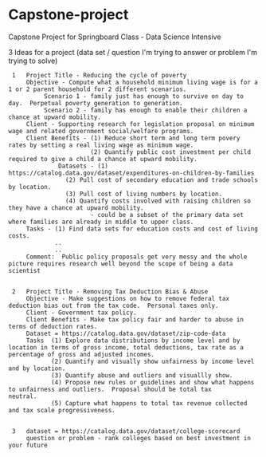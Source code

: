 # Capstone-project
Capstone Project for Springboard Class - Data Science Intensive

3 Ideas for a project  (data set / question I'm trying to answer or problem I'm trying to solve)

     1   Project Title - Reducing the cycle of poverty
         Objective - Compute what a household minimum living wage is for a 1 or 2 parent household for 2 different scenarios.
              Scenario 1 - family just has enough to survive on day to day.  Perpetual poverty generation to generation.
              Scenario 2 - family has enough to enable their children a chance at upward mobility.
         Client - Supporting research for legislation proposal on minimum wage and related government social/welfare programs.
         Client Benefits - (1) Reduce short term and long term povery rates by setting a real living wage as minimum wage.
                           (2) Quantify public cost investment per child required to give a child a chance at upward mobility.
                  Datasets - (1) https://catalog.data.gov/dataset/expenditures-on-children-by-families
                    (2) Pull cost of secondary education and trade schools by location.
                    (3) Pull cost of living numbers by location.
                    (4) Quantify costs involved with raising children so they have a chance at upward mobility.
                           - could be a subset of the primary data set where families are already in middle to upper class.
         Tasks - (1) Find data sets for education costs and cost of living costs.
                 ..
                 ..
         Comment:  Public policy proposals get very messy and the whole picture requires research well beyond the scope of being a data            scientist
         
         
     2   Project Title - Removing Tax Deduction Bias & Abuse
         Objective - Make suggestions on how to remove federal tax deduction bias out from the tax code.  Personal taxes only.
         Client - Government tax policy.
         Client Benefits - Make tax policy fair and harder to abuse in terms of deduction rates.
         Dataset = https://catalog.data.gov/dataset/zip-code-data
         Tasks  (1) Explore data distributions by income level and by location in terms of gross income, total deductions, tax rate as a                     percentage of gross and adjusted incomes.
                (2) Quantify and visually show unfairness by income level and by location.
                (3) Quantify abuse and outliers and visuallly show.
                (4) Propose new rules or guidelines and show what happens to unfairness and outliers.  Proposal should be total tax                         neutral.
                (5) Capture what happens to total tax revenue collected and tax scale progressiveness.  


     3   dataset = https://catalog.data.gov/dataset/college-scorecard
         question or problem - rank colleges based on best investment in your future
     
     
     
     
